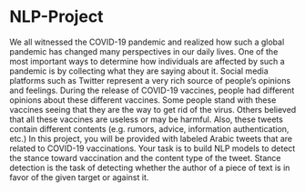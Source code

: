 # NLP-Project
We all witnessed the COVID-19 pandemic and realized how such a global pandemic
has changed many perspectives in our daily lives. One of the most important ways to
determine how individuals are affected by such a pandemic is by collecting what they
are saying about it. Social media platforms such as Twitter represent a very rich source
of people’s opinions and feelings.
During the release of COVID-19 vaccines, people had different opinions about these
different vaccines. Some people stand with these vaccines seeing that they are the way
to get rid of the virus. Others believed that all these vaccines are useless or may be
harmful. Also, these tweets contain different contents (e.g. rumors, advice, information
authentication, etc.)
In this project, you will be provided with labeled Arabic tweets that are related to
COVID-19 vaccinations. Your task is to build NLP models to detect the stance toward
vaccination and the content type of the tweet. Stance detection is the task of detecting
whether the author of a piece of text is in favor of the given target or against it.
